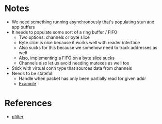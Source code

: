 # Notes
- We need something running asynchronously that's populating stun and app buffers
- It needs to populate some sort of a ring buffer / FIFO
    - Two options: channels or byte slice
    - Byte slice is nice because it works well with reader interface
    - Also sucks for this because we somehow need to track addresses as well
    - Also, implementing a FIFO on a byte slice sucks
    - Channels also let us avoid needing mutexes as well too
- Stick with virtual conn type that sources data from channels
- Needs to be stateful
    - Handle when packet has only been partially read for given addr
    - [Example](https://stackoverflow.com/a/40643767/17926959)


# References
- [pfilter](https://github.com/AudriusButkevicius/pfilter)
